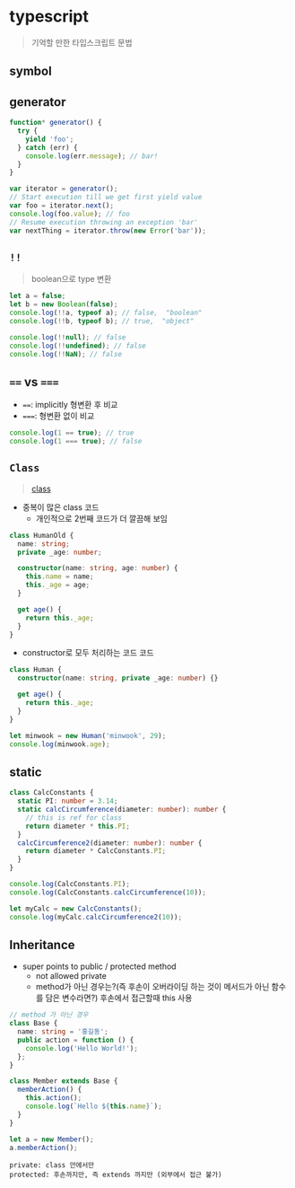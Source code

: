 # typescript

> 기억할 만한 타입스크립트 문법

## symbol

## generator

```ts
function* generator() {
  try {
    yield 'foo';
  } catch (err) {
    console.log(err.message); // bar!
  }
}

var iterator = generator();
// Start execution till we get first yield value
var foo = iterator.next();
console.log(foo.value); // foo
// Resume execution throwing an exception 'bar'
var nextThing = iterator.throw(new Error('bar'));
```

## `!!`

> boolean으로 type 변환

```ts
let a = false;
let b = new Boolean(false);
console.log(!!a, typeof a); // false,  "boolean"
console.log(!!b, typeof b); // true,  "object"

console.log(!!null); // false
console.log(!!undefined); // false
console.log(!!NaN); // false
```

## `==` vs `===`

- `==`: implicitly 형변환 후 비교
- `===`: 형변환 없이 비교

```ts
console.log(1 == true); // true
console.log(1 === true); // false
```

## `Class`

> [class](https://www.youtube.com/watch?v=zr4oTaZos9U&list=PLlSZlNj22M7S1HmF3Vs8TJ2gUq_0xNN6-&index=25)

- 중복이 많은 class 코드
  - 개인적으로 2번째 코드가 더 깔끔해 보임

```ts
class HumanOld {
  name: string;
  private _age: number;

  constructor(name: string, age: number) {
    this.name = name;
    this._age = age;
  }

  get age() {
    return this._age;
  }
}
```

- constructor로 모두 처리하는 코드 코드

```ts
class Human {
  constructor(name: string, private _age: number) {}

  get age() {
    return this._age;
  }
}

let minwook = new Human('minwook', 29);
console.log(minwook.age);
```

## static

```ts
class CalcConstants {
  static PI: number = 3.14;
  static calcCircumference(diameter: number): number {
    // this is ref for class
    return diameter * this.PI;
  }
  calcCircumference2(diameter: number): number {
    return diameter * CalcConstants.PI;
  }
}

console.log(CalcConstants.PI);
console.log(CalcConstants.calcCircumference(10));

let myCalc = new CalcConstants();
console.log(myCalc.calcCircumference2(10));
```

## Inheritance

- super points to public / protected method
  - not allowed private
  - method가 아닌 경우는?(즉 후손이 오버라이딩 하는 것이 메서드가 아닌 함수를 담은 변수라면?) 후손에서 접근할때 this 사용

```ts
// method 가 아닌 경우
class Base {
  name: string = '홍길동';
  public action = function () {
    console.log('Hello World!');
  };
}

class Member extends Base {
  memberAction() {
    this.action();
    console.log(`Hello ${this.name}`);
  }
}

let a = new Member();
a.memberAction();
```

```
private: class 안에서만
protected: 후손까지만, 즉 extends 까지만 (외부에서 접근 불가)
```
